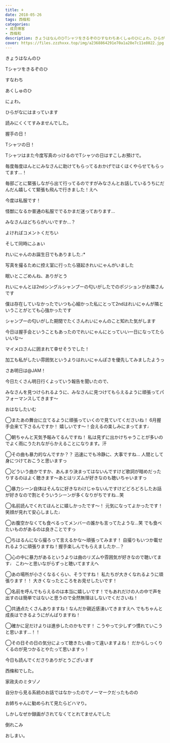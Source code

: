 ```yaml
---
title: ⚘
date: 2018-05-26
tags: 西條和
categories: 
- 成员博客
- 西條和
description: きょうはなんのひTシャツをきるぞのひすなわちあくしゅのひにょわ。ひらがなにはまっています...
cover: https://files.zzzhxxx.top/img/a2368864291e70a1a28e7c11e8022.jpg 
---
```












きょうはなんのひ








Tシャツをきるぞのひ






すなわち






あくしゅのひ







にょわ。










ひらがなにはまっています











読みにくくてすみませんでした。











握手の日！




Tシャツの日！









Tシャツはまた今度写真のっけるのでTシャツの日はすこしお預けで。












毎度毎度ほんとにみなさんに助けてもらってるおかげでほくほくやらせてもらってます…！









毎部ごとに緊張しながら出て行ってるのですがみなさんとお話しているうちにだんだん嬉しくて緊張も飛んで行きました！えへ










今度は私服です！









怪獣になるか普通の私服ででるかまだ迷っております…









みなさんはどちらがいいですか…？






よければコメントくだちい







そして同時にふぁい











れいにゃんのお誕生日でもありました.:*









写真を撮るために控え室に行ったら寝起きれいにゃんがいました








眠いとこごめんね、ありがとう









れいにゃんとは2ndシングルシャンプーの匂いがしたでのポジションがお隣さんです










僕は存在していなかったでいつも心細かった私にとって2ndはれいにゃんが隣ということがとても心強かったです









シャンプーの匂いがした期間でたくさんれいにゃんのこと知れた気がします












今日は握手会ということもあったのでれいにゃんにとっていい一日になってたらいいな〜










マイメロさんに囲まれて幸せそうでした！









加工も私がしたい雰囲気というよりはれいにゃんぽさを優先してみましたようっ











さあ明日は@JAM！









今日たくさん明日行くよっていう報告を聞いたので、










みなさんを見つけられるように、みなさんに見つけてもらえるように頑張ってパフォーマンスしてきます〜













おはなしたいむ



◯またあの舞台に立てるように頑張っていくので見ていてくださいね！
6月握手会来て下さるんですか！
嬉しいです〜！会えるの楽しみにまってます♩






◯朝ちゃんと天気予報みてるんですね！
私は見ずに出かけちゃうことが多いのでよく雨にうたれながらかえることになります。汗





◯その曲も暴力的なんですか？？
迅速にでも冷静に、大事ですね…
人間として身につけておこうと思いますっ




◯どういう曲かですか、あんまり決まってはないんですけど歌詞が暗めだったりするのはよく聴きます〜あとはリズムが好きなのも聴いちゃいますっ





◯暴力シーン自体はそんなに好きなわけじゃないんですけどどろどろしたお話が好きなので割とそういうシーンが多くなりがちですね…笑





◯名前読んでくれてほんとに嬉しかったです〜！
元気になってよかったです！笑顔が見れて安心しました♩





◯お腹空かなくても食べるってメンバーの誰かも言ってたような…笑
でも食べたいものがあるのは良きことですっ





◯ちはるんになら撮ろって言えるかな〜頑張ってみます！
自撮りもいつか載せれるように頑張りますね！握手楽しんでもらえましたか…？





◯心の中に暴力があるというよりは曲のリズムや雰囲気が好きなので聴いてます♩
こわ〜と思いながらずっと聴いてますえへ





◯あの場所が小さくなるくらい、そうですね！
私たちが大きくなれるように頑張ります！！
大きくなったところをお見せしたいです！





◯名前を呼んでもらえるのは本当に嬉しいです！でもあれだけの人の中で声を出すのは簡単ではないと思うので全然無理はしないでくださいね！





◯共通点たくさんありますね！なんだか親近感湧いてきますえへ
でもちゃんと成長はできるようにがんばりますね！





◯確かに足だけよりは進歩したのかもです！
こうやって少しずつ慣れていこうと思います…！！






◯その日その日の気分によって聴きたい曲って違いますよね！
だからしっくりくるのが見つかるとやたって思いますっ！











今日も読んでくださりありがとうございます











西條和でした。










家政夫のミタゾノ






自分から見る系統のお話ではなかったのでノーマークだったものの








お姉ちゃんに勧められて見たらどハマり。








しかしなぜか録画がされてなくてとれてませんでした









倒れこみ









おしまい。


